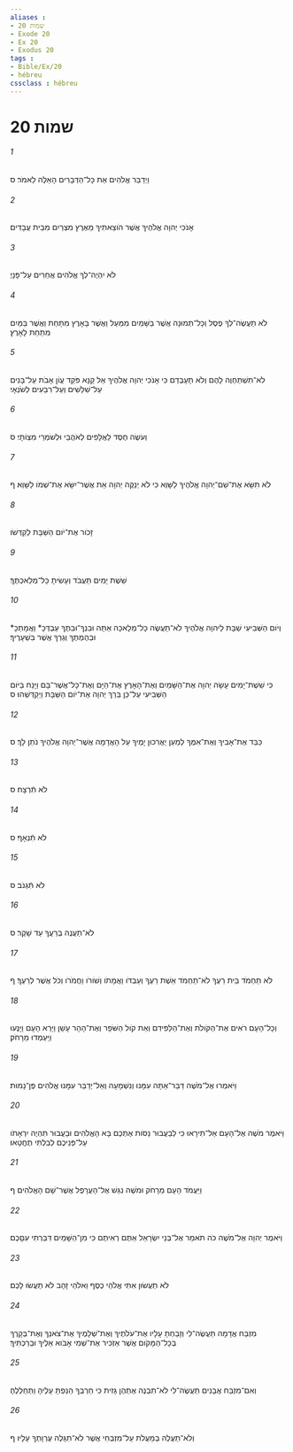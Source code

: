 ```yaml
---
aliases : 
- שמות 20
- Exode 20
- Ex 20
- Exodus 20
tags : 
- Bible/Ex/20
- hébreu
cssclass : hébreu
---
```


# שמות 20

###### 1
וַיְדַבֵּר אֱלֹהִים אֵת כָּל־הַדְּבָרִים הָאֵלֶּה לֵאמֹר׃ ס
###### 2
אָנֹכִי יְהוָה אֱלֹהֶיךָ אֲשֶׁר הֹוצֵאתִיךָ מֵאֶרֶץ מִצְרַיִם מִבֵּית עֲבָדִים׃
###### 3
לֹא יִהְיֶה־לְךָ אֱלֹהִים אֲחֵרִים עַל־פָּנָיַ׃
###### 4
לֹא תַעֲשֶׂה־לְךָ פֶסֶל וְכָל־תְּמוּנָה אֲשֶׁר בַּשָּׁמַיִם מִמַּעַל וַאֲשֶׁר בָּאָרֶץ מִתָּחַת וַאֲשֶׁר בַּמַּיִם מִתַּחַת לָאָרֶץ׃
###### 5
לֹא־תִשְׁתַּחְוֶה לָהֶם וְלֹא תָעָבְדֵם כִּי אָנֹכִי יְהוָה אֱלֹהֶיךָ אֵל קַנָּא פֹּקֵד עֲוֹן אָבֹת עַל־בָּנִים עַל־שִׁלֵּשִׁים וְעַל־רִבֵּעִים לְשֹׂנְאָי׃
###### 6
וְעֹשֶׂה חֶסֶד לַאֲלָפִים לְאֹהֲבַי וּלְשֹׁמְרֵי מִצְוֹתָי׃ ס
###### 7
לֹא תִשָּׂא אֶת־שֵׁם־יְהוָה אֱלֹהֶיךָ לַשָּׁוְא כִּי לֹא יְנַקֶּה יְהוָה אֵת אֲשֶׁר־יִשָּׂא אֶת־שְׁמֹו לַשָּׁוְא׃ ף
###### 8
זָכֹור אֶת־יֹום הַשַּׁבָּת לְקַדְּשֹׁו׃
###### 9
שֵׁשֶׁת יָמִים תַּעֲבֹד וְעָשִׂיתָ כָּל־מְלַאכְתֶּךָ׃
###### 10
וְיֹום הַשְּׁבִיעִי שַׁבָּת לַיהוָה אֱלֹהֶיךָ לֹא־תַעֲשֶׂה כָל־מְלָאכָה אַתָּה וּבִנְךָ־וּבִתֶּךָ עַבְדְּכָ* וַאֲמָתְכָ* וּבְהֶמְתֶּךָ וְגֵרְךָ אֲשֶׁר בִּשְׁעָרֶיךָ׃
###### 11
כִּי שֵׁשֶׁת־יָמִים עָשָׂה יְהוָה אֶת־הַשָּׁמַיִם וְאֶת־הָאָרֶץ אֶת־הַיָּם וְאֶת־כָּל־אֲשֶׁר־בָּם וַיָּנַח בַּיֹּום הַשְּׁבִיעִי עַל־כֵּן בֵּרַךְ יְהוָה אֶת־יֹום הַשַּׁבָּת וַיְקַדְּשֵׁהוּ׃ ס
###### 12
כַּבֵּד אֶת־אָבִיךָ וְאֶת־אִמֶּךָ לְמַעַן יַאֲרִכוּן יָמֶיךָ עַל הָאֲדָמָה אֲשֶׁר־יְהוָה אֱלֹהֶיךָ נֹתֵן לָךְ׃ ס
###### 13
לֹא תִּֿרְצָח׃ ס
###### 14
לֹא תִּֿנְאָף׃ ס
###### 15
לֹא תִּֿגְנֹב׃ ס
###### 16
לֹא־תַעֲנֶה בְרֵעֲךָ עֵד שָׁקֶר׃ ס
###### 17
לֹא תַחְמֹד בֵּית רֵעֶךָ לֹא־תַחְמֹד אֵשֶׁת רֵעֶךָ וְעַבְדֹּו וַאֲמָתֹו וְשֹׁורֹו וַחֲמֹרֹו וְכֹל אֲשֶׁר לְרֵעֶךָ׃ ף
###### 18
וְכָל־הָעָם רֹאִים אֶת־הַקֹּולֹת וְאֶת־הַלַּפִּידִם וְאֵת קֹול הַשֹּׁפָר וְאֶת־הָהָר עָשֵׁן וַיַּרְא הָעָם וַיָּנֻעוּ וַיַּעַמְדוּ מֵרָחֹק׃
###### 19
וַיֹּאמְרוּ אֶל־מֹשֶׁה דַּבֵּר־אַתָּה עִמָּנוּ וְנִשְׁמָעָה וְאַל־יְדַבֵּר עִמָּנוּ אֱלֹהִים פֶּן־נָמוּת׃
###### 20
וַיֹּאמֶר מֹשֶׁה אֶל־הָעָם אַל־תִּירָאוּ כִּי לְבַעֲבוּר נַסֹּות אֶתְכֶם בָּא הָאֱלֹהִים וּבַעֲבוּר תִּהְיֶה יִרְאָתֹו עַל־פְּנֵיכֶם לְבִלְתִּי תֶחֱטָאוּ׃
###### 21
וַיַּעֲמֹד הָעָם מֵרָחֹק וּמֹשֶׁה נִגַּשׁ אֶל־הָעֲרָפֶל אֲשֶׁר־שָׁם הָאֱלֹהִים׃ ף
###### 22
וַיֹּאמֶר יְהוָה אֶל־מֹשֶׁה כֹּה תֹאמַר אֶל־בְּנֵי יִשְׂרָאֵל אַתֶּם רְאִיתֶם כִּי מִן־הַשָּׁמַיִם דִּבַּרְתִּי עִםָּכֶם׃
###### 23
לֹא תַעֲשׂוּן אִתִּי אֱלֹהֵי כֶסֶף וֵאלֹהֵי זָהָב לֹא תַעֲשׂוּ לָכֶם׃
###### 24
מִזְבַּח אֲדָמָה תַּעֲשֶׂה־לִּי וְזָבַחְתָּ עָלָיו אֶת־עֹלֹתֶיךָ וְאֶת־שְׁלָמֶיךָ אֶת־צֹאנְךָ וְאֶת־בְּקָרֶךָ בְּכָל־הַמָּקֹום אֲשֶׁר אַזְכִּיר אֶת־שְׁמִי אָבֹוא אֵלֶיךָ וּבֵרַכְתִּיךָ׃
###### 25
וְאִם־מִזְבַּח אֲבָנִים תַּעֲשֶׂה־לִּי לֹא־תִבְנֶה אֶתְהֶן גָּזִית כִּי חַרְבְּךָ הֵנַפְתָּ עָלֶיהָ וַתְּחַלְלֶהָ׃
###### 26
וְלֹא־תַעֲלֶה בְמַעֲלֹת עַל־מִזְבְּחִי אֲשֶׁר לֹא־תִגָּלֶה עֶרְוָתְךָ עָלָיו׃ ף
